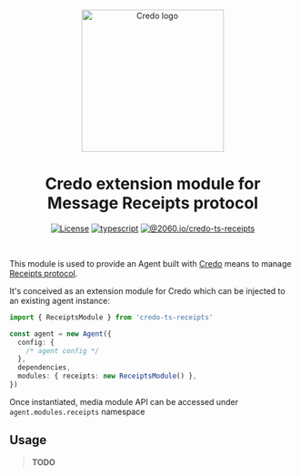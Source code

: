 <p align="center">
  <br />
  <img
    alt="Credo logo"
    src="https://github.com/openwallet-foundation/credo-ts/blob/c7886cb8377ceb8ee4efe8d264211e561a75072d/images/credo-logo.png"
    height="250px"
  />
</p>
<h1 align="center"><b>Credo extension module for Message Receipts protocol</b></h1>
<p align="center">
  <a
    href="https://raw.githubusercontent.com/openwallet-foundation/credo-ts-ext/main/LICENSE"
    ><img
      alt="License"
      src="https://img.shields.io/badge/License-Apache%202.0-blue.svg"
  /></a>
  <a href="https://www.typescriptlang.org/"
    ><img
      alt="typescript"
      src="https://img.shields.io/badge/%3C%2F%3E-TypeScript-%230074c1.svg"
  /></a>
    <a href="https://www.npmjs.com/package/credo-ts-receipts"
    ><img
      alt="@2060.io/credo-ts-receipts"
      src="https://img.shield.io/npm/v/@2060.io/credo-ts-receipts"
  /></a>

</p>
<br />

This module is used to provide an Agent built with [Credo](https://github.com/openwallet-foundation/credo-ts) means to manage [Receipts protocol](https://didcomm.org/receipts/1.0/).

It's conceived as an extension module for Credo which can be injected to an existing agent instance:

```ts
import { ReceiptsModule } from 'credo-ts-receipts'

const agent = new Agent({
  config: {
    /* agent config */
  },
  dependencies,
  modules: { receipts: new ReceiptsModule() },
})
```

Once instantiated, media module API can be accessed under `agent.modules.receipts` namespace

## Usage

> **TODO**
